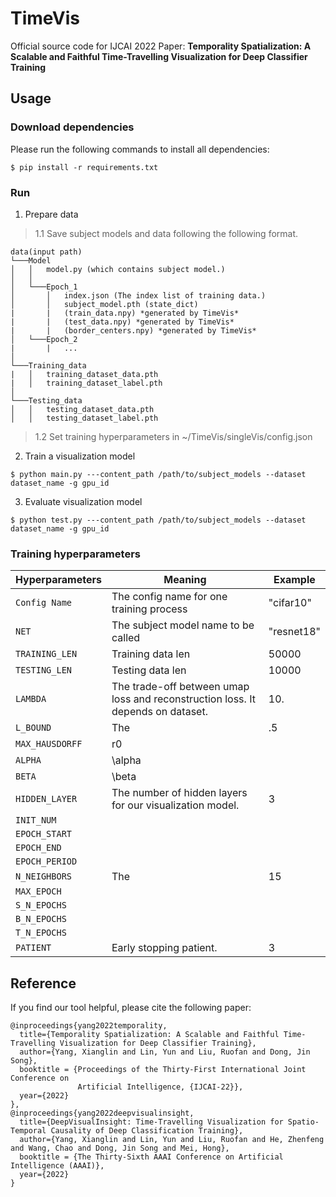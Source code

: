 # TimeVis
Official source code for IJCAI 2022 Paper: **Temporality Spatialization: A Scalable and Faithful Time-Travelling Visualization for Deep Classifier Training**

## Usage
### Download dependencies
Please run the following commands to install all dependencies:
```console
$ pip install -r requirements.txt
```
### Run 
1. Prepare data
> 1.1 Save subject models and data following the following format.
```
data(input path)
└───Model
│   │   model.py (which contains subject model.)
│   │
│   └───Epoch_1
│       │   index.json (The index list of training data.)
│       │   subject_model.pth (state_dict)
|       |   (train_data.npy) *generated by TimeVis*
|       |   (test_data.npy) *generated by TimeVis*
|       |   (border_centers.npy) *generated by TimeVis*
│   └───Epoch_2
|       |   ...
│   
└───Training_data
|   │   training_dataset_data.pth
|   │   training_dataset_label.pth
│   
└───Testing_data
│   │   testing_dataset_data.pth
│   │   testing_dataset_label.pth
```

> 1.2 Set training hyperparameters in ~/TimeVis/singleVis/config.json

2. Train a visualization model
```console
$ python main.py ---content_path /path/to/subject_models --dataset dataset_name -g gpu_id
```
3. Evaluate visualization model
```console
$ python test.py ---content_path /path/to/subject_models --dataset dataset_name -g gpu_id
```

### Training hyperparameters
| Hyperparameters | Meaning | Example |
|---|---|---|
|```Config Name``` |The config name for one training process|"cifar10"|
|```NET```|The subject model name to be called|"resnet18"|
|```TRAINING_LEN```|Training data len|50000|
|```TESTING_LEN```|Testing data len|10000|
|```LAMBDA```|The trade-off between umap loss and reconstruction loss. It depends on dataset.|10.|
|```L_BOUND```|The |.5|
|```MAX_HAUSDORFF```|r0||
|```ALPHA```|\alpha||
|```BETA```|\beta||
|```HIDDEN_LAYER```|The number of hidden layers for our visualization model.|3|
|```INIT_NUM```|||
|```EPOCH_START```|||
|```EPOCH_END```|||
|```EPOCH_PERIOD```|||
|```N_NEIGHBORS```|The |15|
|```MAX_EPOCH```|||
|```S_N_EPOCHS```|||
|```B_N_EPOCHS```|||
|```T_N_EPOCHS```|||
|```PATIENT```|Early stopping patient.|3|

## Reference

If you find our tool helpful, please cite the following paper:
```
@inproceedings{yang2022temporality,
  title={Temporality Spatialization: A Scalable and Faithful Time-Travelling Visualization for Deep Classifier Training},
  author={Yang, Xianglin and Lin, Yun and Liu, Ruofan and Dong, Jin Song},
  booktitle = {Proceedings of the Thirty-First International Joint Conference on
               Artificial Intelligence, {IJCAI-22}},
  year={2022}
},
@inproceedings{yang2022deepvisualinsight,
  title={DeepVisualInsight: Time-Travelling Visualization for Spatio-Temporal Causality of Deep Classification Training},
  author={Yang, Xianglin and Lin, Yun and Liu, Ruofan and He, Zhenfeng and Wang, Chao and Dong, Jin Song and Mei, Hong},
  booktitle = {The Thirty-Sixth AAAI Conference on Artificial Intelligence (AAAI)},
  year={2022}
} 
```
